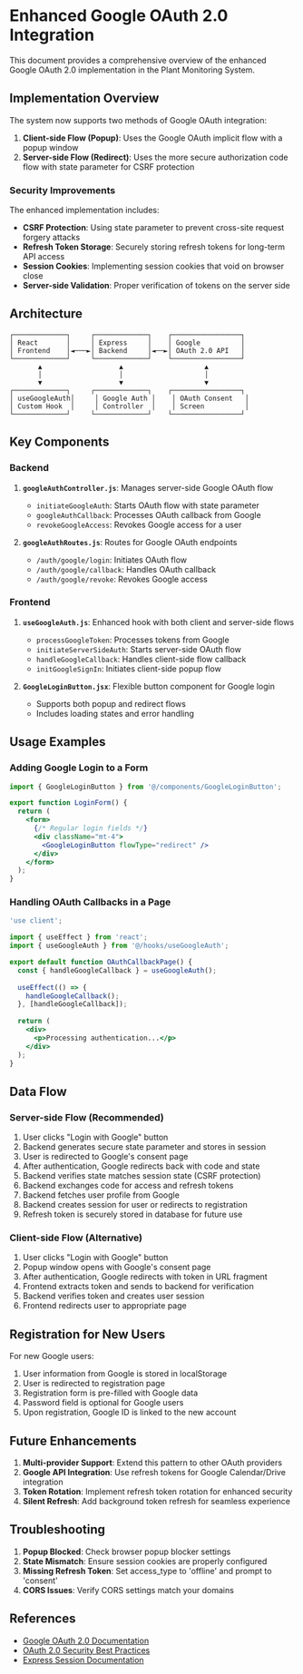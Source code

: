 # Enhanced Google OAuth 2.0 Integration

This document provides a comprehensive overview of the enhanced Google OAuth 2.0 implementation in the Plant Monitoring System.

## Implementation Overview

The system now supports two methods of Google OAuth integration:

1. **Client-side Flow (Popup)**: Uses the Google OAuth implicit flow with a popup window
2. **Server-side Flow (Redirect)**: Uses the more secure authorization code flow with state parameter for CSRF protection

### Security Improvements

The enhanced implementation includes:

- **CSRF Protection**: Using state parameter to prevent cross-site request forgery attacks
- **Refresh Token Storage**: Securely storing refresh tokens for long-term API access
- **Session Cookies**: Implementing session cookies that void on browser close
- **Server-side Validation**: Proper verification of tokens on the server side

## Architecture

```
┌─────────────┐     ┌─────────────┐    ┌─────────────────┐
│ React       │     │ Express     │    │ Google          │
│ Frontend    │◄───►│ Backend     │◄──►│ OAuth 2.0 API   │
└─────────────┘     └─────────────┘    └─────────────────┘
       ▲                   ▲                    ▲
       │                   │                    │
       ▼                   ▼                    ▼
┌─────────────┐     ┌─────────────┐    ┌─────────────────┐
│ useGoogleAuth│     │ Google Auth │    │ OAuth Consent   │
│ Custom Hook  │     │ Controller  │    │ Screen          │
└─────────────┘     └─────────────┘    └─────────────────┘
```

## Key Components

### Backend

1. **`googleAuthController.js`**: Manages server-side Google OAuth flow
   - `initiateGoogleAuth`: Starts OAuth flow with state parameter
   - `googleAuthCallback`: Processes OAuth callback from Google
   - `revokeGoogleAccess`: Revokes Google access for a user

2. **`googleAuthRoutes.js`**: Routes for Google OAuth endpoints
   - `/auth/google/login`: Initiates OAuth flow
   - `/auth/google/callback`: Handles OAuth callback
   - `/auth/google/revoke`: Revokes Google access

### Frontend

1. **`useGoogleAuth.js`**: Enhanced hook with both client and server-side flows
   - `processGoogleToken`: Processes tokens from Google
   - `initiateServerSideAuth`: Starts server-side OAuth flow
   - `handleGoogleCallback`: Handles client-side flow callback
   - `initGoogleSignIn`: Initiates client-side popup flow

2. **`GoogleLoginButton.jsx`**: Flexible button component for Google login
   - Supports both popup and redirect flows
   - Includes loading states and error handling

## Usage Examples

### Adding Google Login to a Form

```jsx
import { GoogleLoginButton } from '@/components/GoogleLoginButton';

export function LoginForm() {
  return (
    <form>
      {/* Regular login fields */}
      <div className="mt-4">
        <GoogleLoginButton flowType="redirect" />
      </div>
    </form>
  );
}
```

### Handling OAuth Callbacks in a Page

```jsx
'use client';

import { useEffect } from 'react';
import { useGoogleAuth } from '@/hooks/useGoogleAuth';

export default function OAuthCallbackPage() {
  const { handleGoogleCallback } = useGoogleAuth();
  
  useEffect(() => {
    handleGoogleCallback();
  }, [handleGoogleCallback]);
  
  return (
    <div>
      <p>Processing authentication...</p>
    </div>
  );
}
```

## Data Flow

### Server-side Flow (Recommended)

1. User clicks "Login with Google" button
2. Backend generates secure state parameter and stores in session
3. User is redirected to Google's consent page
4. After authentication, Google redirects back with code and state
5. Backend verifies state matches session state (CSRF protection)
6. Backend exchanges code for access and refresh tokens
7. Backend fetches user profile from Google
8. Backend creates session for user or redirects to registration
9. Refresh token is securely stored in database for future use

### Client-side Flow (Alternative)

1. User clicks "Login with Google" button
2. Popup window opens with Google's consent page
3. After authentication, Google redirects with token in URL fragment
4. Frontend extracts token and sends to backend for verification
5. Backend verifies token and creates user session
6. Frontend redirects user to appropriate page

## Registration for New Users

For new Google users:

1. User information from Google is stored in localStorage
2. User is redirected to registration page
3. Registration form is pre-filled with Google data
4. Password field is optional for Google users
5. Upon registration, Google ID is linked to the new account

## Future Enhancements

1. **Multi-provider Support**: Extend this pattern to other OAuth providers
2. **Google API Integration**: Use refresh tokens for Google Calendar/Drive integration
3. **Token Rotation**: Implement refresh token rotation for enhanced security
4. **Silent Refresh**: Add background token refresh for seamless experience

## Troubleshooting

1. **Popup Blocked**: Check browser popup blocker settings
2. **State Mismatch**: Ensure session cookies are properly configured
3. **Missing Refresh Token**: Set access_type to 'offline' and prompt to 'consent'
4. **CORS Issues**: Verify CORS settings match your domains

## References

- [Google OAuth 2.0 Documentation](https://developers.google.com/identity/protocols/oauth2)
- [OAuth 2.0 Security Best Practices](https://tools.ietf.org/html/draft-ietf-oauth-security-topics-15)
- [Express Session Documentation](https://www.npmjs.com/package/express-session)